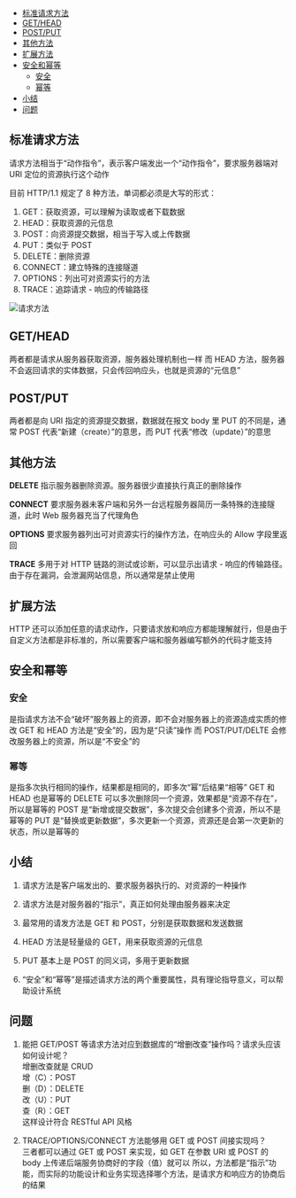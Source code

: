 <!-- TOC -->

- [标准请求方法](#标准请求方法)
- [GET/HEAD](#gethead)
- [POST/PUT](#postput)
- [其他方法](#其他方法)
- [扩展方法](#扩展方法)
- [安全和幂等](#安全和幂等)
  - [安全](#安全)
  - [幂等](#幂等)
- [小结](#小结)
- [问题](#问题)

<!-- /TOC -->

## 标准请求方法

请求方法相当于“动作指令”，表示客户端发出一个“动作指令”，要求服务器端对 URI 定位的资源执行这个动作

目前 HTTP/1.1 规定了 8 种方法，单词都必须是大写的形式：

1. GET：获取资源，可以理解为读取或者下载数据
2. HEAD：获取资源的元信息
3. POST：向资源提交数据，相当于写入或上传数据
4. PUT：类似于 POST
5. DELETE：删除资源
6. CONNECT：建立特殊的连接隧道
7. OPTIONS：列出可对资源实行的方法
8. TRACE：追踪请求 - 响应的传输路径

![请求方法](http://ww1.sinaimg.cn/large/68307314gy1get7ujf5cdj21qm0xydiz.jpg)

## GET/HEAD

两者都是请求从服务器获取资源，服务器处理机制也一样
而 HEAD 方法，服务器不会返回请求的实体数据，只会传回响应头，也就是资源的“元信息”

## POST/PUT

两者都是向 URI 指定的资源提交数据，数据就在报文 body 里
PUT 的不同是，通常 POST 代表“新建（create）”的意思，而 PUT 代表“修改（update）”的意思

## 其他方法

**DELETE** 指示服务器删除资源。服务器很少直接执行真正的删除操作

**CONNECT** 要求服务器未客户端和另外一台远程服务器简历一条特殊的连接隧道，此时 Web 服务器充当了代理角色

**OPTIONS** 要求服务器列出可对资源实行的操作方法，在响应头的 Allow 字段里返回

**TRACE** 多用于对 HTTP 链路的测试或诊断，可以显示出请求 - 响应的传输路径。由于存在漏洞，会泄漏网站信息，所以通常是禁止使用

## 扩展方法

HTTP 还可以添加任意的请求动作，只要请求放和响应方都能理解就行，但是由于自定义方法都是非标准的，所以需要客户端和服务器编写额外的代码才能支持

## 安全和幂等

### 安全

是指请求方法不会“破坏”服务器上的资源，即不会对服务器上的资源造成实质的修改
GET 和 HEAD 方法是“安全”的，因为是“只读”操作
而 POST/PUT/DELTE 会修改服务器上的资源，所以是“不安全”的

### 幂等

是指多次执行相同的操作，结果都是相同的，即多次“幂”后结果“相等”
GET 和 HEAD 也是幂等的
DELETE 可以多次删除同一个资源，效果都是“资源不存在”，所以是幂等的
POST 是“新增或提交数据”，多次提交会创建多个资源，所以不是幂等的
PUT 是“替换或更新数据”，多次更新一个资源，资源还是会第一次更新的状态，所以是幂等的

## 小结

1. 请求方法是客户端发出的、要求服务器执行的、对资源的一种操作

2. 请求方法是对服务器的“指示”，真正如何处理由服务器来决定

3. 最常用的请发方法是 GET 和 POST，分别是获取数据和发送数据

4. HEAD 方法是轻量级的 GET，用来获取资源的元信息

5. PUT 基本上是 POST 的同义词，多用于更新数据

6. “安全”和“幂等”是描述请求方法的两个重要属性，具有理论指导意义，可以帮助设计系统

## 问题

1. 能把 GET/POST 等请求方法对应到数据库的“增删改查”操作吗？请求头应该如何设计呢？  
   增删改查就是 CRUD  
   增（C）：POST  
   删（D）：DELETE  
   改（U）：PUT  
   查（R）：GET  
   这样设计符合 RESTful API 风格

2. TRACE/OPTIONS/CONNECT 方法能够用 GET 或 POST 间接实现吗？  
   三者都可以通过 GET 或 POST 来实现，如 GET 在参数 URI 或 POST 的 body 上传递后端服务协商好的字段（值）就可以
   所以，方法都是“指示”功能，而实际的功能设计和业务实现选择哪个方法，是请求方和响应方的协商后的结果
